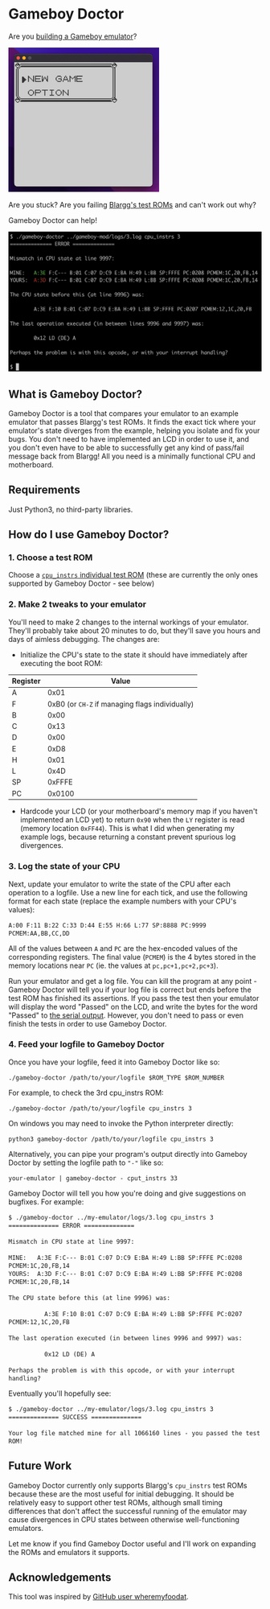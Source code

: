 # Gameboy Doctor

Are you [building a Gameboy emulator](https://gbdev.io/pandocs/)?

<img src="./images/pokemon2.gif" width="300" />

Are you stuck? Are you failing [Blargg's test ROMs](https://github.com/retrio/gb-test-roms) and can't work out why?

Gameboy Doctor can help!

<img src="./images/example.jpg" />

## What is Gameboy Doctor?

Gameboy Doctor is a tool that compares your emulator to an example emulator that passes Blargg's test ROMs. It finds the exact tick where your emulator's state diverges from the example, helping you isolate and fix your bugs. You don't need to have implemented an LCD in order to use it, and you don't even have to be able to successfully get any kind of pass/fail message back from Blargg! All you need is a minimally functional CPU and motherboard.

## Requirements

Just Python3, no third-party libraries.

## How do I use Gameboy Doctor?

### 1. Choose a test ROM

Choose a [`cpu_instrs` individual test ROM](https://github.com/retrio/gb-test-roms/tree/master/cpu_instrs/individual) (these are currently the only ones supported by Gameboy Doctor - see below)

### 2. Make 2 tweaks to your emulator

You'll need to make 2 changes to the internal workings of your emulator. They'll probably take about 20 minutes to do, but they'll save you hours and days of aimless debugging. The changes are:

* Initialize the CPU's state to the state it should have immediately after executing the boot ROM:

| Register | Value |
| ----------- | ----------- |
|A|0x01|
|F|0xB0 (or `CH-Z` if managing flags individually)|
|B|0x00|
|C|0x13|
|D|0x00|
|E|0xD8|
|H|0x01|
|L|0x4D|
|SP|0xFFFE|
|PC|0x0100|

* Hardcode your LCD (or your motherboard's memory map if you haven't implemented an LCD yet) to return `0x90` when the `LY` register is read (memory location `0xFF44`). This is what I did when generating my example logs, because returning a constant prevent spurious log divergences.

### 3. Log the state of your CPU

Next, update your emulator to write the state of the CPU after each operation to a logfile. Use a new line for each tick, and use the following format for each state (replace the example numbers with your CPU's values):

```
A:00 F:11 B:22 C:33 D:44 E:55 H:66 L:77 SP:8888 PC:9999 PCMEM:AA,BB,CC,DD
```

All of the values between `A` and `PC` are the hex-encoded values of the corresponding registers. The final value (`PCMEM`) is the 4 bytes stored in the memory locations near `PC` (ie. the values at `pc,pc+1,pc+2,pc+3`).

Run your emulator and get a log file. You can kill the program at any point - Gameboy Doctor will tell you if your log file is correct but ends before the test ROM has finished its assertions. If you pass the test then your emulator will display the word "Passed" on the LCD, and write the bytes for the word "Passed" to [the serial output](https://gbdev.io/pandocs/Serial_Data_Transfer_%28Link_Cable%29.html). However, you don't need to pass or even finish the tests in order to use Gameboy Doctor.

### 4. Feed your logfile to Gameboy Doctor

Once you have your logfile, feed it into Gameboy Doctor like so:

```
./gameboy-doctor /path/to/your/logfile $ROM_TYPE $ROM_NUMBER
```

For example, to check the 3rd cpu_instrs ROM:

```
./gameboy-doctor /path/to/your/logfile cpu_instrs 3
```

On windows you may need to invoke the Python interpreter directly:

```
python3 gameboy-doctor /path/to/your/logfile cpu_instrs 3
```

Alternatively, you can pipe your program's output directly into Gameboy Doctor by setting the logfile path to `"-"` like so:

```
your-emulator | gameboy-doctor - cput_instrs 33
```
Gameboy Doctor will tell you how you're doing and give suggestions on bugfixes. For example:

```
$ ./gameboy-doctor ../my-emulator/logs/3.log cpu_instrs 3
============== ERROR ==============

Mismatch in CPU state at line 9997:

MINE:   A:3E F:C--- B:01 C:07 D:C9 E:BA H:49 L:BB SP:FFFE PC:0208 PCMEM:1C,20,FB,14
YOURS:  A:3D F:C--- B:01 C:07 D:C9 E:BA H:49 L:BB SP:FFFE PC:0208 PCMEM:1C,20,FB,14

The CPU state before this (at line 9996) was:

	      A:3E F:10 B:01 C:07 D:C9 E:BA H:49 L:BB SP:FFFE PC:0207 PCMEM:12,1C,20,FB

The last operation executed (in between lines 9996 and 9997) was:

	      0x12 LD (DE) A

Perhaps the problem is with this opcode, or with your interrupt handling?
```

Eventually you'll hopefully see:

```
$ ./gameboy-doctor ../my-emulator/logs/3.log cpu_instrs 3
============== SUCCESS ==============

Your log file matched mine for all 1066160 lines - you passed the test ROM!
```

## Future Work

Gameboy Doctor currently only supports Blargg's `cpu_instrs` test ROMs because these are the most useful for initial debugging. It should be relatively easy to support other test ROMs, although small timing differences that don't affect the successful running of the emulator may cause divergences in CPU states between otherwise well-functioning emulators.

Let me know if you find Gameboy Doctor useful and I'll work on expanding the ROMs and emulators it supports.

## Acknowledgements

This tool was inspired by [GitHub user wheremyfoodat](https://github.com/wheremyfoodat/Gameboy-logs).
